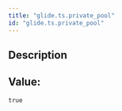 ```yaml
---
title: "glide.ts.private_pool"
id: "glide.ts.private_pool"
---
```

## Description



## Value: 
```
true
```